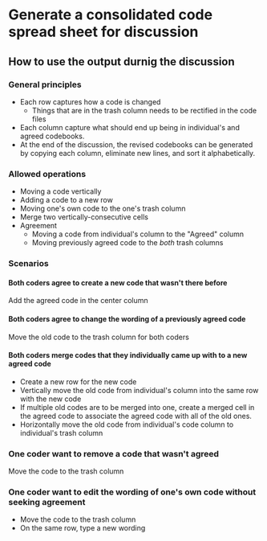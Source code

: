 # Generate a consolidated code spread sheet for discussion


## How to use the output durnig the discussion

### General principles

* Each row captures how a code is changed
  * Things that are in the trash column needs to be rectified in the code files
* Each column capture what should end up being in individual's and agreed codebooks.
 * At the end of the discussion, the revised codebooks can be generated by copying each column, eliminate new lines, and sort it alphabetically.


### Allowed operations

* Moving a code vertically
* Adding a code to a new row
* Moving one's own code to the one's trash column
* Merge two vertically-consecutive cells
* Agreement
  * Moving a code from individual's column to the "Agreed" column
  * Moving previously agreed code to the *both* trash columns

### Scenarios
#### Both coders agree to create a new code that wasn't there before
Add the agreed code in the center column


#### Both coders agree to change the wording of a previously agreed code
Move the old code to the trash column for both coders

#### Both coders merge codes that they individually came up with to a new agreed code
* Create a new row for the new code
* Vertically move the old code from individual's column into the same row with the new code
* If multiple old codes are to be merged into one, create a merged cell in the agreed code to associate the agreed code with all of the old ones.
* Horizontally move the old code from individual's code column to individual's trash column

### One coder want to remove a code that wasn't agreed
Move the code to the trash column

### One coder want to edit the wording of one's own code without seeking agreement
* Move the code to the trash column
* On the same row, type a new wording
 
